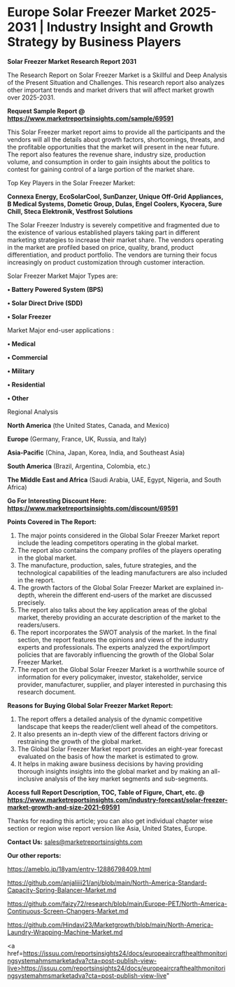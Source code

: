 # Europe Solar Freezer Market 2025-2031 | Industry Insight and Growth Strategy by Business Players

<strong>Solar Freezer Market Research Report 2031</strong>

The Research Report on Solar Freezer Market is a Skillful and Deep Analysis of the Present Situation and Challenges. This research report also analyzes other important trends and market drivers that will affect market growth over 2025-2031.

<strong>Request Sample Report @ <a href=https://www.marketreportsinsights.com/sample/69591>https://www.marketreportsinsights.com/sample/69591</a></strong>

This Solar Freezer market report aims to provide all the participants and the vendors will all the details about growth factors, shortcomings, threats, and the profitable opportunities that the market will present in the near future. The report also features the revenue share, industry size, production volume, and consumption in order to gain insights about the politics to contest for gaining control of a large portion of the market share.

Top Key Players in the Solar Freezer Market:

<strong>Connexa Energy, EcoSolarCool, SunDanzer, Unique Off-Grid Appliances, B Medical Systems, Dometic Group, Dulas, Engel Coolers, Kyocera, Sure Chill, Steca Elektronik, Vestfrost Solutions</strong>

The Solar Freezer Industry is severely competitive and fragmented due to the existence of various established players taking part in different marketing strategies to increase their market share. The vendors operating in the market are profiled based on price, quality, brand, product differentiation, and product portfolio. The vendors are turning their focus increasingly on product customization through customer interaction.

Solar Freezer Market Major Types are:

<strong>• Battery Powered System (BPS)

• Solar Direct Drive (SDD)

• Solar Freezer</strong>

Market Major end-user applications :

<strong>• Medical

• Commercial

• Military

• Residential

• Other</strong>

Regional Analysis

</u><strong><b>North America</b></strong> (the United States, Canada, and Mexico)

<strong><b>Europe </b></strong>(Germany, France, UK, Russia, and Italy)

<strong><b>Asia-Pacific</b></strong> (China, Japan, Korea, India, and Southeast Asia)

<strong><b>South America</b></strong> (Brazil, Argentina, Colombia, etc.)

<strong><b>The Middle East and Africa</b></strong> (Saudi Arabia, UAE, Egypt, Nigeria, and South Africa)

<strong>Go For Interesting Discount Here: <a href=https://www.marketreportsinsights.com/discount/69591>https://www.marketreportsinsights.com/discount/69591</a></strong>

<strong>Points Covered in The Report:</strong>
<ol>
  <li>The major points considered in the Global Solar Freezer Market report include the leading competitors operating in the global market.</li>
  <li>The report also contains the company profiles of the players operating in the global market.</li>
  <li>The manufacture, production, sales, future strategies, and the technological capabilities of the leading manufacturers are also included in the report.</li>
  <li>The growth factors of the Global Solar Freezer Market are explained in-depth, wherein the different end-users of the market are discussed precisely.</li>
  <li>The report also talks about the key application areas of the global market, thereby providing an accurate description of the market to the readers/users.</li>
  <li>The report incorporates the SWOT analysis of the market. In the final section, the report features the opinions and views of the industry experts and professionals. The experts analyzed the export/import policies that are favorably influencing the growth of the Global Solar Freezer Market.</li>
  <li>The report on the Global Solar Freezer Market is a worthwhile source of information for every policymaker, investor, stakeholder, service provider, manufacturer, supplier, and player interested in purchasing this research document.</li>
</ol>
<strong>Reasons for Buying Global Solar Freezer Market Report:</strong>

<ol>
  <li>The report offers a detailed analysis of the dynamic competitive landscape that keeps the reader/client well ahead of the competitors.</li>
  <li>It also presents an in-depth view of the different factors driving or restraining the growth of the global market.</li>
  <li>The Global Solar Freezer Market report provides an eight-year forecast evaluated on the basis of how the market is estimated to grow.</li>
  <li>It helps in making aware business decisions by having providing thorough insights insights into the global market and by making an all-inclusive analysis of the key market segments and sub-segments.</li>
</ol>
<strong>Access full Report Description, TOC, Table of Figure, Chart, etc. @ <a href=https://www.marketreportsinsights.com/industry-forecast/solar-freezer-market-growth-and-size-2021-69591>https://www.marketreportsinsights.com/industry-forecast/solar-freezer-market-growth-and-size-2021-69591</a></strong>


Thanks for reading this article; you can also get individual chapter wise section or region wise report version like Asia, United States, Europe.

<strong>Contact Us:</strong>
sales@marketreportsinsights.com

<strong>Our other reports:</strong>

<a href=https://ameblo.jp/18yam/entry-12886798409.html>https://ameblo.jp/18yam/entry-12886798409.html</a>

<a href=https://github.com/anjaliiii21/anj/blob/main/North-America-Standard-Capacity-Spring-Balancer-Market.md>https://github.com/anjaliiii21/anj/blob/main/North-America-Standard-Capacity-Spring-Balancer-Market.md</a>

<a href=https://github.com/faizy72/research/blob/main/Europe-PET/North-America-Continuous-Screen-Changers-Market.md>https://github.com/faizy72/research/blob/main/Europe-PET/North-America-Continuous-Screen-Changers-Market.md</a>

<a href=https://github.com/Hindavi23/Marketgrowth/blob/main/North-America-Laundry-Wrapping-Machine-Market.md>https://github.com/Hindavi23/Marketgrowth/blob/main/North-America-Laundry-Wrapping-Machine-Market.md</a>

<a href=https://issuu.com/reportsinsights24/docs/europeaircrafthealthmonitoringsystemahmsmarketadva?cta=post-publish-view-live>https://issuu.com/reportsinsights24/docs/europeaircrafthealthmonitoringsystemahmsmarketadva?cta=post-publish-view-live</a>"
